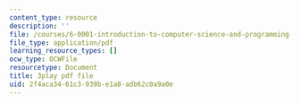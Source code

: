 ```yaml
---
content_type: resource
description: ''
file: /courses/6-0001-introduction-to-computer-science-and-programming-in-python-fall-2016/2f4aca3461c3939be1a8adb62c0a9a0e_-wz4iU2V-Yo.pdf
file_type: application/pdf
learning_resource_types: []
ocw_type: OCWFile
resourcetype: Document
title: 3play pdf file
uid: 2f4aca34-61c3-939b-e1a8-adb62c0a9a0e
---
```

